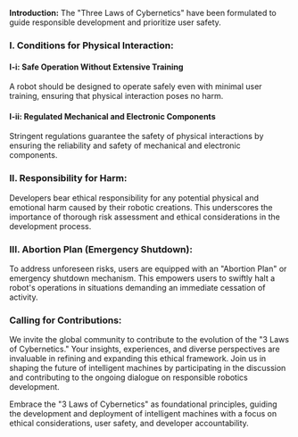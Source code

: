 **Introduction:**
The "Three Laws of Cybernetics" have been formulated to guide responsible development and prioritize user safety.

### I. Conditions for Physical Interaction:
#### I-i: Safe Operation Without Extensive Training
A robot should be designed to operate safely even with minimal user training, ensuring that physical interaction poses no harm.

#### I-ii: Regulated Mechanical and Electronic Components
Stringent regulations guarantee the safety of physical interactions by ensuring the reliability and safety of mechanical and electronic components.

### II. Responsibility for Harm:
Developers bear ethical responsibility for any potential physical and emotional harm caused by their robotic creations. This underscores the importance of thorough risk assessment and ethical considerations in the development process.

### III. Abortion Plan (Emergency Shutdown):
To address unforeseen risks, users are equipped with an "Abortion Plan" or emergency shutdown mechanism. This empowers users to swiftly halt a robot's operations in situations demanding an immediate cessation of activity.

### Calling for Contributions:
We invite the global community to contribute to the evolution of the "3 Laws of Cybernetics." Your insights, experiences, and diverse perspectives are invaluable in refining and expanding this ethical framework. Join us in shaping the future of intelligent machines by participating in the discussion and contributing to the ongoing dialogue on responsible robotics development.

Embrace the "3 Laws of Cybernetics" as foundational principles, guiding the development and deployment of intelligent machines with a focus on ethical considerations, user safety, and developer accountability.
